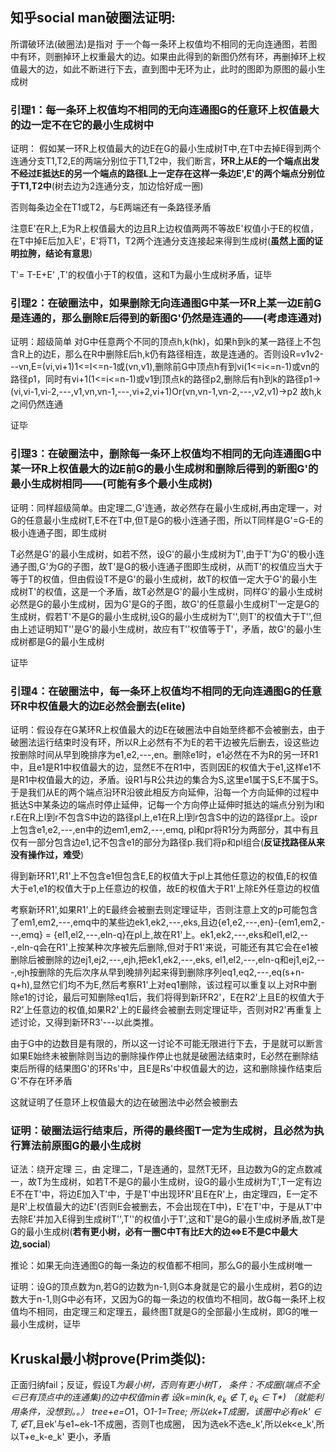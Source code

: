 ## 知乎social man破圈法证明:
所谓破环法(破圈法)是指对 于一个每一条环上权值均不相同的无向连通图，若图中有环，则删掉环上权重最大的边。如果由此得到的新图仍然有环，再删掉环上权值最大的边，如此不断进行下去，直到图中无环为止，此时的图即为原图的最小生成树
### 引理1：每一条环上权值均不相同的无向连通图G的任意环上权值最大的边一定不在它的最小生成树中
证明：
假如某一环R上权值最大的边E在G的最小生成树T中,在T中去掉E得到两个连通分支T1,T2,E的两端分别位于T1,T2中，我们断言，**环R上从E的一个端点出发不经过E抵达E的另一个端点的路径L上一定存在这样一条边E',E'的两个端点分别位于T1,T2中**(树去边为2连通分支，加边恰好成一圈)

否则每条边全在T1或T2，与E两端还有一条路径矛盾

注意E'在R上,E为R上权值最大的边且R上边权值两两不等故E'权值小于E的权值，在T中掉E后加入E'，E'将T1，T2两个连通分支连接起来得到生成树(**虽然上面的证明拉胯，结论有意思**)

T'= T-E+E' ,T'的权值小于T的权值，这和T为最小生成树矛盾，证毕

### 引理2：在破圈法中，如果删除无向连通图G中某一环R上某一边E前G是连通的，那么删除E后得到的新图G'仍然是连通的——(考虑连通对)

证明：超级简单 对G中任意两个不同的顶点h,k(hk)，如果h到k的某一路径上不包含R上的边E，那么在R中删除E后h,k仍有路径相连，故是连通的。否则设R=v1v2---vn,E=(vi,vi+1)1<=I<=n-1或(vn,v1),删除前G中顶点h有到vi(1<=i<=n-1)或vn的路径p1，同时有vi+1(1<=i<=n-1)或v1到顶点k的路径p2,删除后有h到k的路径p1->(vi,vi-1,vi-2,---,v1,vn,vn-1,---,vi+2,vi+1)Or(vn,vn-1,vn-2,---,v2,v1)->p2 故h,k之间仍然连通

证毕

### 引理3：在破圈法中，删除每一条环上权值均不相同的无向连通图G中某一环R上权值最大的边E前G的最小生成树和删除后得到的新图G'的最小生成树相同——(可能有多个最小生成树)

证明：同样超级简单。由定理二,G'连通，故必然存在最小生成树,再由定理一，对G的任意最小生成树T,E不在T中,但T是G的极小连通子图，所以T同样是G'=G-E的极小连通子图，即生成树

T必然是G'的最小生成树，如若不然，设G'的最小生成树为T',由于T'为G'的极小连通子图,G'为G的子图，故T'是G的极小连通子图即生成树，从而T'的权值应当大于等于T的权值，但由假设T不是G'的最小生成树，故T的权值一定大于G'的最小生成树T'的权值，这是一个矛盾，故T必然是G'的最小生成树，同样G'的最小生成树必然是G的最小生成树，因为G'是G的子图，故G'的任意最小生成树T'一定是G的生成树，假若T'不是G的最小生成树,设G的最小生成树为T'',则T'的权值大于T'',但由上述证明知T''是G'的最小生成树，故应有T''权值等于T'，矛盾，故G'的最小生成树都是G的最小生成树

证毕

### 引理4：在破圈法中，每一条环上权值均不相同的无向连通图G的任意环R中权值最大的边E必然会删去(elite)
证明：假设存在G某环R上权值最大的边E在破圈法中自始至终都不会被删去，由于破圈法运行结束时没有环，所以R上必然有不为E的若干边被先后删去，设这些边按删除时间从早到晚排序为e1,e2,---,en。删除e1时，e1必然在不为R的另一环R1中，且e1是R1中权值最大的边，显然E不在R1中，否则因E的权值大于e1,这样e1不是R1中权值最大的边，矛盾。设R1与R公共边的集合为S,这里e1属于S,E不属于S。于是我们从E的两个端点沿环R沿彼此相反方向延伸，沿每一个方向延伸的过程中抵达S中某条边的端点时停止延伸，记每一个方向停止延伸时抵达的端点分别为l和r.E在R上l到r不包含S中边的路径pl上,e1在R上l到r包含S中的边的路径pr上。设pr上包含e1,e2,---,en中的边em1,em2,---,emq, pl和pr将R1分为两部分，其中有且仅有一部分包含边e1,记不包含e1的部分为路径p.我们将p和pl组合(**反证找路径从来没有操作过，难受**)

得到新环R1',R1'上不包含e1但包含E,E的权值大于pl上其他任意边的权值,E的权值大于e1,e1的权值大于p上任意边的权值，故E的权值大于R1'上除E外任意边的权值

考察新环R1',如果R1'上的E最终会被删去则定理证毕，否则注意上文的p可能包含了em1,em2,---,emq中的某些边ek1,ek2,---,eks,且边{e1,e2,---,en}-{em1,em2,---,emq} = {el1,el2,---,eln-q}在pl上,故在R1'上。ek1,ek2,---,eks和el1,el2,---,eln-q会在R1'上按某种次序被先后删除,但对于R1'来说，可能还有其它会在e1被删除后被删除的边ej1,ej2,---,ejh,把ek1,ek2,---,eks, el1,el2,---,eln-q和ej1,ej2,---,ejh按删除的先后次序从早到晚排列起来得到删除序列eq1,eq2,---,eq(s+n-q+h),显然它们均不为E,然后考察R1'上对eq1删除，该过程可以重复以上对R中删除e1的讨论，最后可知删除eq1后，我们将得到新环R2'，E在R2'上且E的权值大于R2'上任意边的权值,如果R2'上的E最终会被删去则定理证毕，否则对R2'再重复上述讨论，又得到新环R3'---以此类推。

由于G中的边数目是有限的，所以这一讨论不可能无限进行下去，于是就可以断言如果E始终未被删除则当边的删除操作停止也就是破圈法结束时，E必然在删除结束后所得的结果图G'的环Rs'中，且E是Rs'中权值最大的边，这和删除操作结束后G'不存在环矛盾

这就证明了任意环上权值最大的边在破圈法中必然会被删去

### 证明：破圈法运行结束后，所得的最终图T一定为生成树，且必然为执行算法前原图G的最小生成树
证法：绕开定理 三，由 定理二，T是连通的，显然T无环，且边数为G的定点数减一，故T为生成树，如若T不是G的最小生成树，设G的最小生成树为T',T一定有边E不在T'中，将边E加入T'中，于是T'中出现环R'且E在R'上，由定理四，E一定不是R'上权值最大的边E'(否则E会被删去，不会出现在T中)，E'在T'中，于是从T'中去除E'并加入E得到生成树T'',T''的权值小于T',这和T'是G的最小生成树矛盾,故T是G的最小生成树(**若有更小树，必有一圈C中T有比E大的边$\iff$E不是C中最大边,social**)

推论：如果无向连通图G的每一条边的权值都不相同，那么G的最小生成树唯一

证明：设G的顶点数为n,若G的边数为n-1,则G本身就是它的最小生成树，若G的边数大于n-1,则G中必有环，又因为G的每一条边的权值均不相同，故G每一条环上权值均不相同，由定理三和定理五，最终图T就是G的全部最小生成树，即G的唯一最小生成树，证毕

## Kruskal最小树prove(Prim类似):
正面归纳fail；反证，假设T*为最小树，否则有更小树T，
条件：不成圈(端点不全$\in$已有顶点中的连通集)的边中权值min者
设k=$min(k,e_k\notin T,e_k\in T*)$ （就能利用条件，没想到。。）
tree+e=O*1，O*1-1=Tree;  所以ek+T成圈，该圈中必有ek'$\in T,\notin$T*,且ek'与e1~ek-1不成圈，否则T也成圈，
因为选ek不选e_k',所以ek<e_k',所以T+e_k-e_k' 更小，矛盾